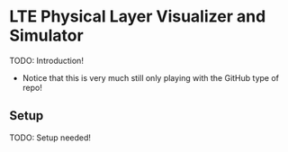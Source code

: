 # LTE Physical Layer Visualizer and Simulator

TODO: Introduction!

- Notice that this is very much still only playing with the GitHub type of repo!

## Setup

TODO: Setup needed!

## 
